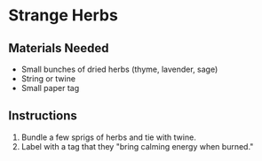 # Strange Herbs

## Materials Needed

- Small bunches of dried herbs (thyme, lavender, sage)
- String or twine
- Small paper tag

## Instructions

1. Bundle a few sprigs of herbs and tie with twine.
2. Label with a tag that they "bring calming energy when burned."